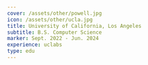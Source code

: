 ```yaml
---
cover: /assets/other/powell.jpg
icon: /assets/other/ucla.jpg
title: University of California, Los Angeles
subtitle: B.S. Computer Science
marker: Sept. 2022 - Jun. 2024
experience: uclabs
type: edu
---
```

